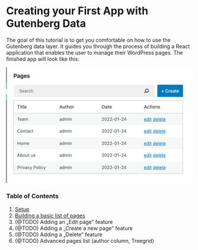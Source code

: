 # Creating your First App with Gutenberg Data

The goal of this tutorial is to get you comfortable on how to use the Gutenberg data layer. It guides you through the process of building a React application that enables the user to manage their WordPress pages. The finished app will look like this:

![](./media/finished-app.jpg)

### Table of Contents

1. [Setup](./1-setup)
2. [Building a basic list of pages](./2-building-a-list-of-pages.md)
3. (@TODO) Adding an „Edit page” feature
4. (@TODO) Adding a „Create a new page” feature
5. (@TODO) Adding a „Delete” feature
6. (@TODO) Advanced pages list (author column, Treegrid)

